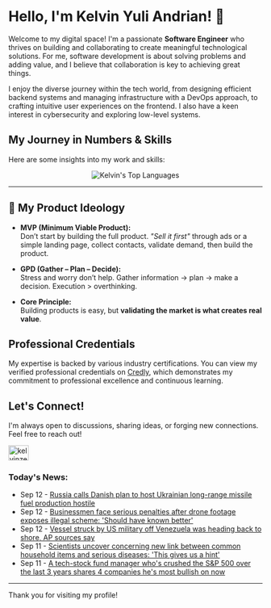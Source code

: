 # Hello, I'm Kelvin Yuli Andrian! 👋

Welcome to my digital space! I'm a passionate **Software Engineer** who thrives on building and collaborating to create meaningful technological solutions. For me, software development is about solving problems and adding value, and I believe that collaboration is key to achieving great things.

I enjoy the diverse journey within the tech world, from designing efficient backend systems and managing infrastructure with a DevOps approach, to crafting intuitive user experiences on the frontend. I also have a keen interest in cybersecurity and exploring low-level systems.

## My Journey in Numbers & Skills

Here are some insights into my work and skills:

<p align="center">
  <img src="https://github-readme-stats.vercel.app/api/top-langs/?username=kelvinzer0&layout=compact&theme=radical" alt="Kelvin's Top Languages" />
</p>

---

## 🚀 My Product Ideology

- **MVP (Minimum Viable Product):**  
  Don’t start by building the full product. *"Sell it first"* through ads or a simple landing page, collect contacts, validate demand, then build the product.

- **GPD (Gather – Plan – Decide):**  
  Stress and worry don’t help. Gather information → plan → make a decision. Execution > overthinking.

- **Core Principle:**  
  Building products is easy, but **validating the market is what creates real value**.

## Professional Credentials

My expertise is backed by various industry certifications. You can view my verified professional credentials on [Credly](https://www.credly.com/users/kelvin-yuli-andrian/badges), which demonstrates my commitment to professional excellence and continuous learning.

## Let's Connect!

I'm always open to discussions, sharing ideas, or forging new connections. Feel free to reach out!

<p align="left">
    <a href="https://linkedin.com/in/kelvinzero" target="blank"><img align="center" src="https://cdn.jsdelivr.net/npm/simple-icons@3.0.1/icons/linkedin.svg" alt="kelvinzero" height="30" width="40" /></a>
</p>

### Today's News:

<!-- feed start -->
- Sep 12 - [Russia calls Danish plan to host Ukrainian long-range missile fuel production hostile](https://www.yahoo.com/news/articles/russia-calls-danish-plan-host-095821393.html)
- Sep 12 - [Businessmen face serious penalties after drone footage exposes illegal scheme: 'Should have known better'](https://www.yahoo.com/news/articles/businessmen-face-serious-penalties-drone-030000470.html)
- Sep 12 - [Vessel struck by US military off Venezuela was heading back to shore, AP sources say](https://www.yahoo.com/news/articles/vessel-struck-us-military-off-000728608.html)
- Sep 11 - [Scientists uncover concerning new link between common household items and serious diseases: 'This gives us a hint'](https://www.yahoo.com/news/articles/scientists-uncover-concerning-between-common-233000158.html)
- Sep 11 - [A tech-stock fund manager who's crushed the S&P 500 over the last 3 years shares 4 companies he's most bullish on now](https://finance.yahoo.com/news/tech-stock-fund-manager-whos-173002461.html)
<!-- feed end -->

---

Thank you for visiting my profile!
